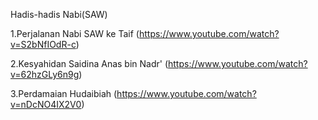    Hadis-hadis Nabi(SAW)
   
   
1.Perjalanan Nabi SAW ke Taif
(https://www.youtube.com/watch?v=S2bNfIOdR-c)

2.Kesyahidan Saidina Anas bin Nadr'
(https://www.youtube.com/watch?v=62hzGLy6n9g)

3.Perdamaian Hudaibiah
(https://www.youtube.com/watch?v=nDcNO4IX2V0)
